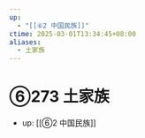 ```yaml
---
up:
  - "[[⑥2 中国民族]]"
ctime: 2025-03-01T13:34:45+08:00
aliases:
  - 土家族
---
```


# ⑥273 土家族

- up: [[⑥2 中国民族]]
